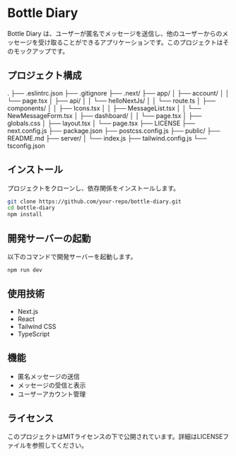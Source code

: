 # Bottle Diary

Bottle Diary は、ユーザーが匿名でメッセージを送信し、他のユーザーからのメッセージを受け取ることができるアプリケーションです。このプロジェクトはそのモックアップです。

## プロジェクト構成

. 
├── .eslintrc.json 
├── .gitignore 
├── .next/ 
├── app/ 
│   ├── account/ 
│   │   └── page.tsx 
│   ├── api/ 
│   │   └── helloNextJs/ 
│   │       └── route.ts 
│   ├── components/ 
│   │   ├── Icons.tsx 
│   │   ├── MessageList.tsx 
│   │   └── NewMessageForm.tsx 
│   ├── dashboard/ 
│   │   └── page.tsx 
│   ├── globals.css 
│   ├── layout.tsx 
│   └── page.tsx 
├── LICENSE 
├── next.config.js 
├── package.json 
├── postcss.config.js 
├── public/ 
├── README.md 
├── server/ 
│   └── index.js 
├── tailwind.config.js 
└── tsconfig.json

## インストール

プロジェクトをクローンし、依存関係をインストールします。

```sh
git clone https://github.com/your-repo/bottle-diary.git
cd bottle-diary
npm install
```

## 開発サーバーの起動

以下のコマンドで開発サーバーを起動します。

```sh
npm run dev
```

## 使用技術

- Next.js
- React
- Tailwind CSS
- TypeScript

## 機能

- 匿名メッセージの送信
- メッセージの受信と表示
- ユーザーアカウント管理

## ライセンス

このプロジェクトはMITライセンスの下で公開されています。詳細はLICENSEファイルを参照してください。
